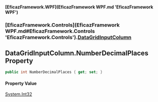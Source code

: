 #### [EficazFramework.WPF](EficazFramework WPF.md 'EficazFramework WPF')
### [EficazFramework.Controls](EficazFramework WPF.md#EficazFramework.Controls 'EficazFramework.Controls').[DataGridInputColumn](EficazFramework.Controls/DataGridInputColumn.md 'EficazFramework.Controls.DataGridInputColumn')

## DataGridInputColumn.NumberDecimalPlaces Property

```csharp
public int NumberDecimalPlaces { get; set; }
```

#### Property Value
[System.Int32](https://docs.microsoft.com/en-us/dotnet/api/System.Int32 'System.Int32')